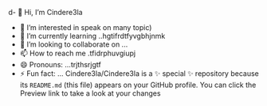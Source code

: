 d- 👋 Hi, I’m Cindere3la
- 👀 I’m interested in speak on many topic)
- 🌱 I’m currently learning ..hgtifrdtfyvgbhjnmk
- 💞️ I’m looking to collaborate on ...
- 📫 How to reach me .tfidrphuvgiupj
- 😄 Pronouns: ...trjthsrjgtf
- ⚡ Fun fact: ...
Cindere3la/Cindere3la is a ✨ special ✨ repository because its `README.md` (this file) appears on your GitHub profile.
You can click the Preview link to take a look at your changes

